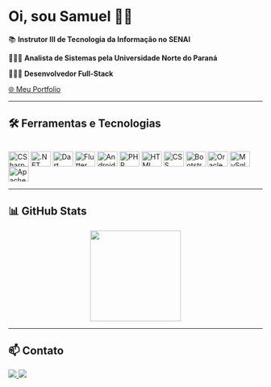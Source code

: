 # Oi, sou Samuel 👋🏽

📚 **Instrutor III de Tecnologia da Informação no SENAI**

👨🏽‍🎓 **Analista de Sistemas pela Universidade Norte do Paraná**

👨🏽‍💻 **Desenvolvedor Full-Stack**


<a class="protfolio-link" href="https://sammytss.github.io/Portfolio/">
🌐 Meu Portfolio
</a>

---
<style>
  .protfolio-link a{
  text-decoration-line: none
  }
</style>
## 🛠️ Ferramentas e Tecnologias

<div style="display: inline_block"><br>
  <img align="center" alt="CSharp" height="30" width="40" src="https://cdn.jsdelivr.net/gh/devicons/devicon@latest/icons/csharp/csharp-original.svg" />
  <img align="center" alt=".NET" height="30" width="40" src="https://cdn.jsdelivr.net/gh/devicons/devicon@latest/icons/dotnetcore/dotnetcore-original.svg" />
  <img align="center" alt="Dart" height="30" width="40" src="https://cdn.jsdelivr.net/gh/devicons/devicon@latest/icons/dart/dart-original.svg" />
  <img align="center" alt="Flutter" height="30" width="40"src="https://cdn.jsdelivr.net/gh/devicons/devicon@latest/icons/flutter/flutter-original.svg" />
  <img align="center" alt="Android" height="30" width="40" src="https://cdn.jsdelivr.net/gh/devicons/devicon@latest/icons/android/android-original.svg" />
  <img align="center" alt="PHP" height="30" width="40" src="https://cdn.jsdelivr.net/gh/devicons/devicon@latest/icons/php/php-original.svg" />
  <img align="center" alt="HTML" height="30" width="40" src="https://cdn.jsdelivr.net/gh/devicons/devicon@latest/icons/html5/html5-original.svg" />
  <img align="center" alt="CSS" height="30" width="40" src="https://cdn.jsdelivr.net/gh/devicons/devicon@latest/icons/css3/css3-original.svg" />
  <img align="center" alt="Bootstrap" height="30" width="40" src="https://cdn.jsdelivr.net/gh/devicons/devicon@latest/icons/bootstrap/bootstrap-original.svg" />
  <img align="center" alt="Oracle" height="30" width="40" src="https://cdn.jsdelivr.net/gh/devicons/devicon@latest/icons/oracle/oracle-original.svg" />
  <img align="center" alt="MySql" height="30" width="40" src="https://cdn.jsdelivr.net/gh/devicons/devicon@latest/icons/mysql/mysql-original.svg" />
  <img align="center" alt="Apache" height="30" width="40" src="https://cdn.jsdelivr.net/gh/devicons/devicon@latest/icons/apache/apache-original.svg" />
  
</div>  

<!--
---

 ## 📚 Ferramentas e Tecnologias que Estou Aprendendo

<div style="display: inline_block"><br>          
  <img align="center" alt="Blender" height="30" width="40" src="https://cdn.jsdelivr.net/gh/devicons/devicon/icons/blender/blender-original.svg" />
  <img align="center" alt="CSharp" height="30" width="40" src="https://cdn.jsdelivr.net/gh/devicons/devicon/icons/csharp/csharp-original.svg">
  <img align="center" alt="TensorFlow" height="30" width="40" src="https://cdn.jsdelivr.net/gh/devicons/devicon@latest/icons/tensorflow/tensorflow-original.svg" />
</div> --> 

---

## 📊 GitHub Stats

<div align="center">
  <a href="https://github.com/Sammytss">
    <img height="180em" src="https://github-readme-stats.vercel.app/api/top-langs/?username=Sammytss&layout=compact&langs_count=7&theme=dark"/>
  </a>
</div>

---

## 📫 Contato

<div> 
  <a href="mailto:samuel.tssbr@gmail.com">
    <img src="https://img.shields.io/badge/-Gmail-%23333?style=for-the-badge&logo=gmail&logoColor=white" target="_blank" />
  </a>
  <a href="https://linkedin.com/in/samuel-teles-dos-santos-662003237/" target="_blank">
    <img src="https://img.shields.io/badge/-LinkedIn-%230077B5?style=for-the-badge&logo=linkedin&logoColor=white" target="_blank"/>
  </a> 
</div>
